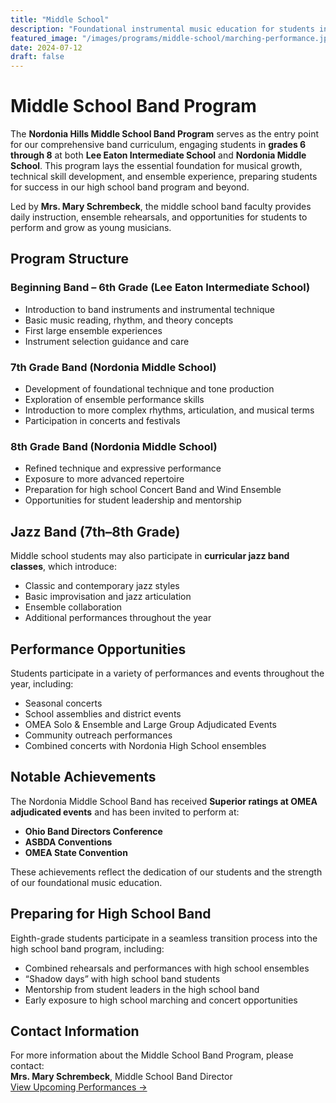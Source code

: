 ```yaml
---
title: "Middle School"
description: "Foundational instrumental music education for students in grades 6–8 across Lee Eaton Intermediate and Nordonia Middle School"
featured_image: "/images/programs/middle-school/marching-performance.jpg"
date: 2024-07-12
draft: false
---
```


# Middle School Band Program

The **Nordonia Hills Middle School Band Program** serves as the entry point for our comprehensive band curriculum, engaging students in **grades 6 through 8** at both **Lee Eaton Intermediate School** and **Nordonia Middle School**. This program lays the essential foundation for musical growth, technical skill development, and ensemble experience, preparing students for success in our high school band program and beyond.

Led by **Mrs. Mary Schrembeck**, the middle school band faculty provides daily instruction, ensemble rehearsals, and opportunities for students to perform and grow as young musicians.

## Program Structure

### Beginning Band – 6th Grade (Lee Eaton Intermediate School)
- Introduction to band instruments and instrumental technique  
- Basic music reading, rhythm, and theory concepts  
- First large ensemble experiences  
- Instrument selection guidance and care  

### 7th Grade Band (Nordonia Middle School)
- Development of foundational technique and tone production  
- Exploration of ensemble performance skills  
- Introduction to more complex rhythms, articulation, and musical terms  
- Participation in concerts and festivals  

### 8th Grade Band (Nordonia Middle School)
- Refined technique and expressive performance  
- Exposure to more advanced repertoire  
- Preparation for high school Concert Band and Wind Ensemble  
- Opportunities for student leadership and mentorship  

## Jazz Band (7th–8th Grade)

Middle school students may also participate in **curricular jazz band classes**, which introduce:
- Classic and contemporary jazz styles  
- Basic improvisation and jazz articulation  
- Ensemble collaboration  
- Additional performances throughout the year  

## Performance Opportunities

Students participate in a variety of performances and events throughout the year, including:
- Seasonal concerts  
- School assemblies and district events  
- OMEA Solo & Ensemble and Large Group Adjudicated Events  
- Community outreach performances  
- Combined concerts with Nordonia High School ensembles  

## Notable Achievements

The Nordonia Middle School Band has received **Superior ratings at OMEA adjudicated events** and has been invited to perform at:
- **Ohio Band Directors Conference**  
- **ASBDA Conventions**  
- **OMEA State Convention**

These achievements reflect the dedication of our students and the strength of our foundational music education.

## Preparing for High School Band

Eighth-grade students participate in a seamless transition process into the high school band program, including:
- Combined rehearsals and performances with high school ensembles  
- “Shadow days” with high school band students  
- Mentorship from student leaders in the high school band  
- Early exposure to high school marching and concert opportunities  

## Contact Information

For more information about the Middle School Band Program, please contact:  
**Mrs. Mary Schrembeck**, Middle School Band Director  
[View Upcoming Performances →](/calendar)
